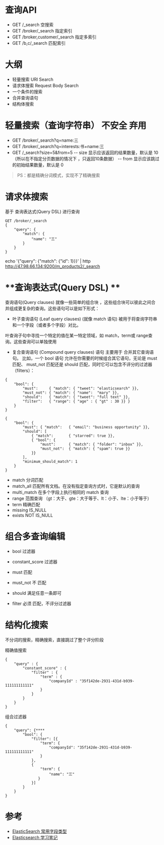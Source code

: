 
查询API
===
- GET /_search 空搜索
- GET /broker/_search 指定索引
- GET /broker,customer/_search 指定多索引
- GET /b,c/_search 匹配索引

大纲
==

- 轻量搜索 URI Search
- 请求体搜索 Request Body Search
- 一个条件的搜索
- 合并查询语句
- 结构体搜索

轻量搜索（查询字符串） 不安全 弃用
==
- GET /broker/_search?q=name:三
- GET /broker/_search?q=interests:书+name:三
- GET /_search?size=5&from=5
    -- size 显示应该返回的结果数量，默认是 10 （所以在不指定分页数据的情况下 ，只返回10条数据）
    -- from 显示应该跳过的初始结果数量，默认是 0

> PS：都是精确分词模式，实现不了精确搜索

请求体搜索
====

基于 查询表达式(Query DSL) 进行查询

````
GET /broker/_search
{
    "query": {
        "match": {
            "name": "三"
        }
    }
}
````
echo '{"query": {"match": {"id": 1}}}' | http  http://47.98.66.134:9200/m_products2/_search


**查询表达式(Query DSL) **
===
查询语句(Query clauses) 就像一些简单的组合块 ，这些组合块可以彼此之间合并组成更复杂的查询。这些语句可以是如下形式：

- 叶子查询语句 (Leaf query clauses) (就像 match 语句) 被用于将查询字符串和一个字段（或者多个字段）对比。

叶查询子句中寻找一个特定的值在某一特定领域，如 match，term或 range查询。这些查询可以单独使用

- 复合查询语句 (Compound query clauses) 语句 主要用于 合并其它查询语句。 比如，一个 bool 语句 允许在你需要的时候组合其它语句，无论是 must 匹配、 must_not 匹配还是 should 匹配，同时它可以包含不评分的过滤器（filters）：
```
{
    "bool": {
        "must":     { "match": { "tweet": "elasticsearch" }},
        "must_not": { "match": { "name":  "mary" }},
        "should":   { "match": { "tweet": "full text" }},
        "filter":   { "range": { "age" : { "gt" : 30 }} }
    }
}
```
```
{
    "bool": {
        "must": { "match":   { "email": "business opportunity" }},
        "should": [
            { "match":       { "starred": true }},
            { "bool": {
                "must":      { "match": { "folder": "inbox" }},
                "must_not":  { "match": { "spam": true }}
            }}
        ],
        "minimum_should_match": 1
    }
}
```
- match	分词匹配
- match_all	匹配所有文档。在没有指定查询方式时，它是默认的查询
- multi_match	在多个字段上执行相同的 match 查询
- range	范围查询 （gt：大于、gte：大于等于、lt：小于、lte：小于等于）
- term	精确匹配
- missing	IS_NULL
- exists	NOT IS_NULL


组合多查询编辑
===

- bool 过滤器
- constant_score 过滤器

- must	匹配
- must_not	不 匹配
- should	满足任意一条即可
- filter	必须 匹配，不评分过滤器

结构化搜索
====
不分词的搜索，精确搜索，直接跳过了整个评分阶段

精确值搜索
```
{
    "query" : {
        "constant_score" : { 
            "filter" : {
                "term" : { 
                    "companyId" : "35f142de-2931-431d-b939-111111111111"
                }
            }
        }
    }
}
```
组合过滤器
```
{    
    "query": {****
        "bool": {
            "filter": [{
                "term": {
                    "companyId": "35f142de-2931-431d-b939-111111111111"
                }
            },
            {
                "term": {
                    "name": "三"
               }
            }]
        }
    }
}
```

参考
===
- [ElasticSearch 常用字段类型](https://www.cnblogs.com/chy18883701161/p/12723658.html)
- [Elasticsearch 学习笔记](https://www.letianbiji.com/elasticsearch/es7-search-from-size.html)